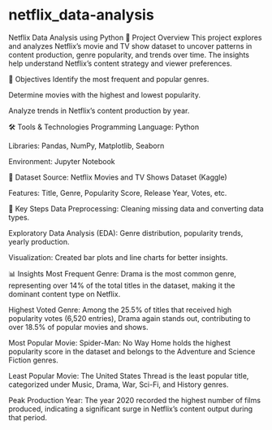# netflix_data-analysis
Netflix Data Analysis using Python
📌 Project Overview
This project explores and analyzes Netflix’s movie and TV show dataset to uncover patterns in content production, genre popularity, and trends over time. The insights help understand Netflix’s content strategy and viewer preferences.

🎯 Objectives
Identify the most frequent and popular genres.

Determine movies with the highest and lowest popularity.

Analyze trends in Netflix’s content production by year.

🛠️ Tools & Technologies
Programming Language: Python

Libraries: Pandas, NumPy, Matplotlib, Seaborn

Environment: Jupyter Notebook

📂 Dataset
Source: Netflix Movies and TV Shows Dataset (Kaggle)

Features: Title, Genre, Popularity Score, Release Year, Votes, etc.

🔑 Key Steps
Data Preprocessing: Cleaning missing data and converting data types.

Exploratory Data Analysis (EDA): Genre distribution, popularity trends, yearly production.

Visualization: Created bar plots and line charts for better insights.

📊 Insights
Most Frequent Genre:
Drama is the most common genre, representing over 14% of the total titles in the dataset, making it the dominant content type on Netflix.

Highest Voted Genre:
Among the 25.5% of titles that received high popularity votes (6,520 entries), Drama again stands out, contributing to over 18.5% of popular movies and shows.

Most Popular Movie:
Spider-Man: No Way Home holds the highest popularity score in the dataset and belongs to the Adventure and Science Fiction genres.

Least Popular Movie:
The United States Thread is the least popular title, categorized under Music, Drama, War, Sci-Fi, and History genres.

Peak Production Year:
The year 2020 recorded the highest number of films produced, indicating a significant surge in Netflix’s content output during that period.

